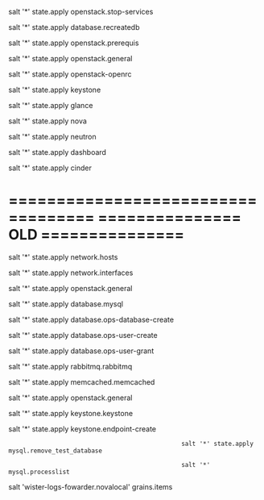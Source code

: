 
salt '*' state.apply openstack.stop-services

salt '*' state.apply database.recreatedb

salt '*' state.apply openstack.prerequis

salt '*' state.apply openstack.general

salt '*' state.apply openstack-openrc

salt '*' state.apply keystone

salt '*' state.apply glance

salt '*' state.apply nova

salt '*' state.apply neutron

salt '*' state.apply dashboard

salt '*' state.apply cinder

===================================
=============== OLD ===============
===================================

salt '*' state.apply network.hosts

salt '*' state.apply network.interfaces

salt '*' state.apply  openstack.general

salt '*' state.apply database.mysql

salt '*' state.apply database.ops-database-create

salt '*' state.apply database.ops-user-create

salt '*' state.apply database.ops-user-grant

salt '*' state.apply rabbitmq.rabbitmq

salt '*' state.apply memcached.memcached

salt '*' state.apply  openstack.general

salt '*' state.apply  keystone.keystone

salt '*' state.apply  keystone.endpoint-create

                                                    salt '*' state.apply mysql.remove_test_database

                                                    salt '*' mysql.processlist


salt 'wister-logs-fowarder.novalocal' grains.items

